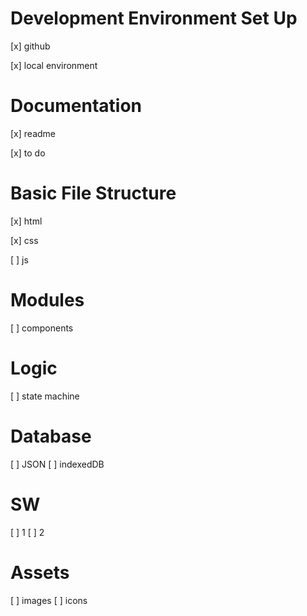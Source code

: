 # Development Environment Set Up

[x] github

[x] local environment

# Documentation

[x] readme

[x] to do

# Basic File Structure

[x] html

[x] css

[ ] js

# Modules

[ ] components

# Logic

[ ] state machine

# Database

[ ] JSON
[ ] indexedDB

# SW

[ ] 1
[ ] 2

# Assets

[ ] images
[ ] icons
